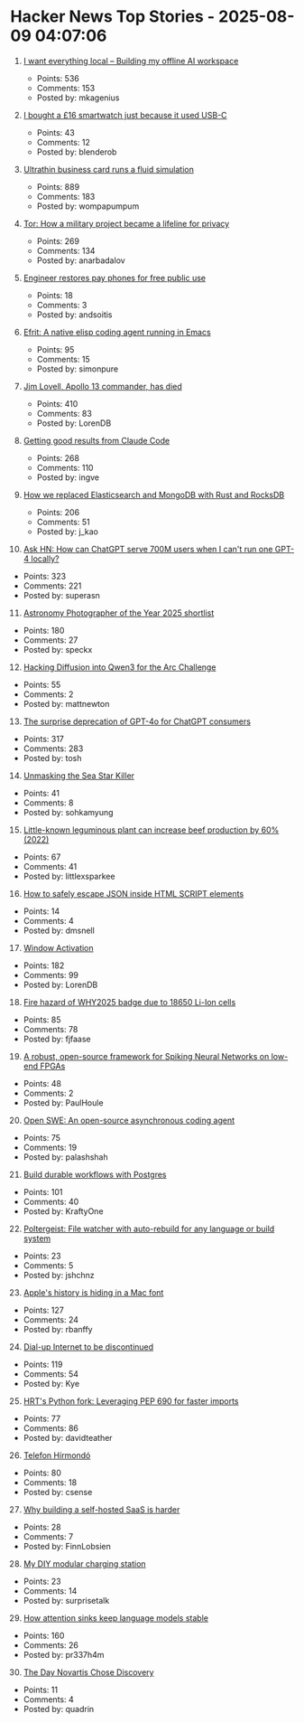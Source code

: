 # Hacker News Top Stories - 2025-08-09 04:07:06

1. [I want everything local – Building my offline AI workspace](https://instavm.io/blog/building-my-offline-ai-workspace)
   - Points: 536
   - Comments: 153
   - Posted by: mkagenius

2. [I bought a £16 smartwatch just because it used USB-C](https://shkspr.mobi/blog/2025/08/i-bought-a-16-smartwatch-just-because-it-used-usb-c/)
   - Points: 43
   - Comments: 12
   - Posted by: blenderob

3. [Ultrathin business card runs a fluid simulation](https://github.com/Nicholas-L-Johnson/flip-card)
   - Points: 889
   - Comments: 183
   - Posted by: wompapumpum

4. [Tor: How a military project became a lifeline for privacy](https://thereader.mitpress.mit.edu/the-secret-history-of-tor-how-a-military-project-became-a-lifeline-for-privacy/)
   - Points: 269
   - Comments: 134
   - Posted by: anarbadalov

5. [Engineer restores pay phones for free public use](https://www.npr.org/2025/08/04/nx-s1-5484013/engineer-restores-pay-phones-for-free-public-use)
   - Points: 18
   - Comments: 3
   - Posted by: andsoitis

6. [Efrit: A native elisp coding agent running in Emacs](https://github.com/steveyegge/efrit)
   - Points: 95
   - Comments: 15
   - Posted by: simonpure

7. [Jim Lovell, Apollo 13 commander, has died](https://www.nasa.gov/news-release/acting-nasa-administrator-reflects-on-legacy-of-astronaut-jim-lovell/)
   - Points: 410
   - Comments: 83
   - Posted by: LorenDB

8. [Getting good results from Claude Code](https://www.dzombak.com/blog/2025/08/getting-good-results-from-claude-code/)
   - Points: 268
   - Comments: 110
   - Posted by: ingve

9. [How we replaced Elasticsearch and MongoDB with Rust and RocksDB](https://radar.com/blog/high-performance-geocoding-in-rust)
   - Points: 206
   - Comments: 51
   - Posted by: j_kao

10. [Ask HN: How can ChatGPT serve 700M users when I can't run one GPT-4 locally?](undefined)
   - Points: 323
   - Comments: 221
   - Posted by: superasn

11. [Astronomy Photographer of the Year 2025 shortlist](https://www.rmg.co.uk/whats-on/astronomy-photographer-year/galleries/2025-shortlist)
   - Points: 180
   - Comments: 27
   - Posted by: speckx

12. [Hacking Diffusion into Qwen3 for the Arc Challenge](https://www.matthewnewton.com/blog/arc-challenge-diffusion)
   - Points: 55
   - Comments: 2
   - Posted by: mattnewton

13. [The surprise deprecation of GPT-4o for ChatGPT consumers](https://simonwillison.net/2025/Aug/8/surprise-deprecation-of-gpt-4o/)
   - Points: 317
   - Comments: 283
   - Posted by: tosh

14. [Unmasking the Sea Star Killer](https://www.biographic.com/unmasking-the-sea-star-killer/)
   - Points: 41
   - Comments: 8
   - Posted by: sohkamyung

15. [Little-known leguminous plant can increase beef production by 60% (2022)](https://www.embrapa.br/en/busca-de-noticias/-/noticia/75361634/little-known-leguminous-plant-can-increase-beef-production-by-60)
   - Points: 67
   - Comments: 41
   - Posted by: littlexsparkee

16. [How to safely escape JSON inside HTML SCRIPT elements](https://sirre.al/2025/08/06/safe-json-in-script-tags-how-not-to-break-a-site/)
   - Points: 14
   - Comments: 4
   - Posted by: dmsnell

17. [Window Activation](https://blog.broulik.de/2025/08/on-window-activation/)
   - Points: 182
   - Comments: 99
   - Posted by: LorenDB

18. [Fire hazard of WHY2025 badge due to 18650 Li-Ion cells](https://wiki.why2025.org/Badge/Fire_hazard)
   - Points: 85
   - Comments: 78
   - Posted by: fjfaase

19. [A robust, open-source framework for Spiking Neural Networks on low-end FPGAs](https://arxiv.org/abs/2507.07284)
   - Points: 48
   - Comments: 2
   - Posted by: PaulHoule

20. [Open SWE: An open-source asynchronous coding agent](https://blog.langchain.com/introducing-open-swe-an-open-source-asynchronous-coding-agent/)
   - Points: 75
   - Comments: 19
   - Posted by: palashshah

21. [Build durable workflows with Postgres](https://www.dbos.dev/blog/why-postgres-durable-execution)
   - Points: 101
   - Comments: 40
   - Posted by: KraftyOne

22. [Poltergeist: File watcher with auto-rebuild for any language or build system](https://github.com/steipete/poltergeist)
   - Points: 23
   - Comments: 5
   - Posted by: jshchnz

23. [Apple's history is hiding in a Mac font](https://www.spacebar.news/apple-history-hiding-in-mac-font/)
   - Points: 127
   - Comments: 24
   - Posted by: rbanffy

24. [Dial-up Internet to be discontinued](https://help.aol.com/articles/dial-up-internet-to-be-discontinued)
   - Points: 119
   - Comments: 54
   - Posted by: Kye

25. [HRT's Python fork: Leveraging PEP 690 for faster imports](https://www.hudsonrivertrading.com/hrtbeat/inside-hrts-python-fork/)
   - Points: 77
   - Comments: 86
   - Posted by: davidteather

26. [Telefon Hírmondó](https://en.wikipedia.org/wiki/Telefon_H%C3%ADrmond%C3%B3)
   - Points: 80
   - Comments: 18
   - Posted by: csense

27. [Why building a self-hosted SaaS is harder](https://www.getlago.com/blog/self-hosted-saas)
   - Points: 28
   - Comments: 7
   - Posted by: FinnLobsien

28. [My DIY modular charging station](https://arun.is/blog/diy-modular-charging-station/)
   - Points: 23
   - Comments: 14
   - Posted by: surprisetalk

29. [How attention sinks keep language models stable](https://hanlab.mit.edu/blog/streamingllm)
   - Points: 160
   - Comments: 26
   - Posted by: pr337h4m

30. [The Day Novartis Chose Discovery](https://www.alexkesin.com/p/the-day-novartis-chose-discovery)
   - Points: 11
   - Comments: 4
   - Posted by: quadrin

